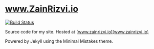 www.ZainRizvi.io
===================

[![Build Status](https://travis-ci.org/ZainRizvi/ZainRizvi.github.io.svg?branch=master)](https://travis-ci.org/ZainRizvi/ZainRizvi.github.io)

Source code for my site. Hosted at [www.zainrizvi.io](www.zainrizvi.io)

Powered by Jekyll using the Minimal Mistakes theme.
